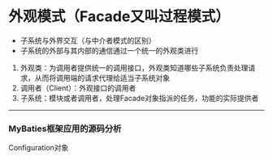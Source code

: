 # 外观模式（Facade又叫过程模式）

*    子系统与外界交互（与中介者模式的区别）
*    子系统的外部与其内部的通信通过一个统一的外观类进行

1. 外观类：为调用者提供统一的调用接口，外观类知道哪些子系统负责处理请求，从而将调用端的请求代理给适当子系统对象
2. 调用者（Client）：外观接口的调用者
3. 子系统：模块或者调用者，处理Facade对象指派的任务，功能的实际提供者

***

### MyBaties框架应用的源码分析

Configuration对象


